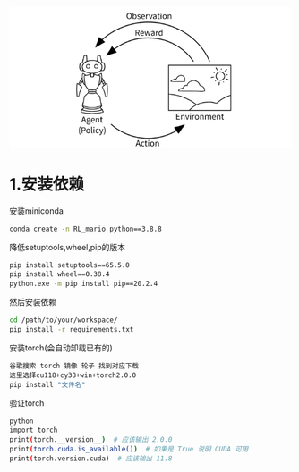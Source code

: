 ![强化学习](img.png)

# 1.安装依赖
安装miniconda 
~~~bash
conda create -n RL_mario python==3.8.8
~~~

降低setuptools,wheel,pip的版本
~~~bash
pip install setuptools==65.5.0
pip install wheel==0.38.4
python.exe -m pip install pip==20.2.4
~~~

然后安装依赖
~~~bash
cd /path/to/your/workspace/
pip install -r requirements.txt
~~~

安装torch(会自动卸载已有的)
~~~bash
谷歌搜索 torch 镜像 轮子 找到对应下载
这里选择cu118+cy38+win+torch2.0.0
pip install "文件名"
~~~

验证torch
~~~bash
python 
import torch
print(torch.__version__)  # 应该输出 2.0.0
print(torch.cuda.is_available())  # 如果是 True 说明 CUDA 可用
print(torch.version.cuda)  # 应该输出 11.8
~~~


